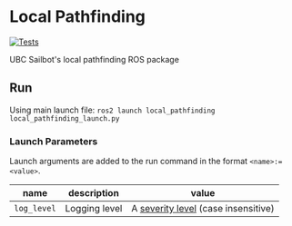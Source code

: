 # Local Pathfinding

[![Tests](https://github.com/UBCSailbot/local_pathfinding/actions/workflows/tests.yml/badge.svg)](https://github.com/UBCSailbot/local_pathfinding/actions/workflows/tests.yml)

UBC Sailbot's local pathfinding ROS package

## Run

Using main launch file: `ros2 launch local_pathfinding local_pathfinding_launch.py`

### Launch Parameters

Launch arguments are added to the run command in the format `<name>:=<value>`.

| name        | description   | value                                                 |
| ----------- | ------------- | ----------------------------------------------------- |
| `log_level` | Logging level | A [severity level][severity level] (case insensitive) |

[severity level]: <https://docs.ros.org/en/humble/Concepts/About-Logging.html#severity-level>
